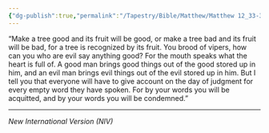```yaml
---
{"dg-publish":true,"permalink":"/Tapestry/Bible/Matthew/Matthew 12_33-37/","title":"Matthew 12:33-37","hide":true,"tags":["bible-verse","bible-verse"],"dgHomeLink":true,"dgShowLocalGraph":true,"dgEnableSearch":true}
---
```


“Make a tree good and its fruit will be good, or make a tree bad and its fruit will be bad, for a tree is recognized by its fruit. You brood of vipers, how can you who are evil say anything good? For the mouth speaks what the heart is full of.  A good man brings good things out of the good stored up in him, and an evil man brings evil things out of the evil stored up in him. But I tell you that everyone will have to give account on the day of judgment for every empty word they have spoken. For by your words you will be acquitted, and by your words you will be condemned.”

---
*New International Version (NIV)*